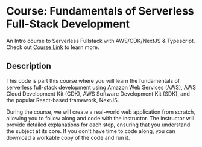 # Course: Fundamentals of Serverless Full-Stack Development

An Intro course to Serverless Fullstack with AWS/CDK/NextJS & Typescript. Check out [Course Link](https://www.udemy.com/course/serverless-fullstack-fundamentals-with-aws-cdk-nextjs-typescript/?couponCode=OF53124) to learn more.

## Description

This code is part this course where you will learn the fundamentals of serverless full-stack development using Amazon Web Services (AWS), AWS Cloud Development Kit (CDK), AWS Software Development Kit (SDK), and the popular React-based framework, NextJS.

During the course, we will create a real-world web application from scratch, allowing you to follow along and code with the instructor. The instructor will provide detailed explanations for each step, ensuring that you understand the subject at its core. If you don't have time to code along, you can download a workable copy of the code and run it.
